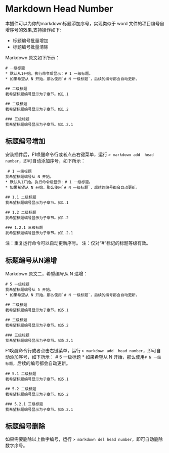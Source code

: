 # Markdown Head Number

本插件可以为你的markdown标题添加序号，实现类似于 word 文件的项目编号自增序号的效果,支持操作如下:

* 标题编号批量增加
* 标题编号批量清除

Markdown 原文如下所示：

    # 一级标题
    * 默认从1开始。执行命令后显示：# 1 一级标题。
    * 如果希望从 N 开始，那么使用`# N 一级标题`，后续的编号都会自动更新。

    ## 二级标题
    我希望标题编号显示为子章节。如1.1

    ## 二级标题
    我希望标题编号显示为子章节。如1.2

    ### 三级标题
    我希望标题编号显示为子章节。如1.2.1

## 标题编号增加

安装插件后，F1唤醒命令行或者点击右键菜单，运行 `> markdown add  head number`，即可自动添加序号，如下所示：

     # 1 一级标题
    我希望标题编号从 N 开始。
    * 默认从1开始。执行命令后显示：# 1 一级标题。
    * 如果希望从 N 开始，那么使用`# N 一级标题`，后续的编号都会自动更新。

    ## 1.1 二级标题
    我希望标题编号显示为子章节。如1.1

    ## 1.2 二级标题
    我希望标题编号显示为子章节。如1.2

    ### 1.2.1 三级标题
    我希望标题编号显示为子章节。如1.2.1

注：重复运行命令可以自动更新序号。
注：仅对“#”标记的标题等级有效。

## 标题编号从N递增

Markdown 原文二，希望编号从 N 递增：

    # 5 一级标题
    我希望标题编号从 5 开始。
    * 如果希望从 N 开始，那么使用`# N 一级标题`，后续的编号都会自动更新。

    ## 二级标题
    我希望标题编号显示为子章节。如5.1

    ## 二级标题
    我希望标题编号显示为子章节。如5.2

    ### 三级标题
    我希望标题编号显示为子章节。如5.2.1

F1唤醒命令行或者点击右键菜单，运行 `> markdown add  head number`，即可自动添加序号，如下所示：
    # 5 一级标题
    * 如果希望从 N 开始，那么使用`# N 一级标题`，后续的编号都会自动更新。

    ## 5.1 二级标题
    我希望标题编号显示为子章节。如5.1

    ## 5.2 二级标题
    我希望标题编号显示为子章节。如5.2

    ### 5.2.1 三级标题
    我希望标题编号显示为子章节。如5.2.1

## 标题编号删除

如果需要删除以上数字编号，运行 `> markdown del head number`，即可自动删除数字序号。
